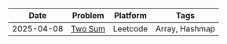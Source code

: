 | Date | Problem | Platform | Tags |
|------|---------|----------|------|
| 2025-04-08 | [Two Sum](.\2025-04-08\two_sum.md) | Leetcode | Array, Hashmap |
